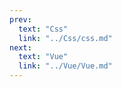 ```yaml
---
prev:
  text: "Css"
  link: "../Css/css.md"
next:
  text: "Vue"
  link: "../Vue/Vue.md"
---
```


<!--@include: ./EqualityJudgment.md-->
<!--@include: ./TepDead.md-->
<!--@include: ./DataMonitoring/index.md-->
<!--@include: ./Dom/index.md-->
<!--@include: ./Closer/index.md-->
<!--@include: ./Es6/index.md-->
<!--@include: ./deepLearning/index.md -->
<!--@include: ./utils.md-->
<Outline/>
